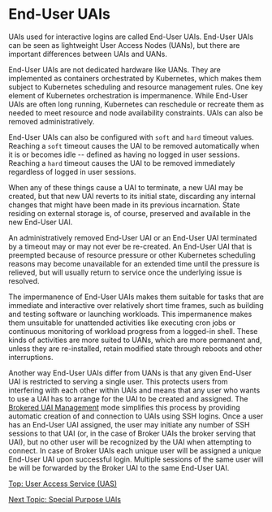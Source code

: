 # End-User UAIs

UAIs used for interactive logins are called End-User UAIs. End-User UAIs can be seen as lightweight User Access Nodes (UANs), but there are important differences between UAIs and UANs.

End-User UAIs are not dedicated hardware like UANs. They are implemented as containers orchestrated by Kubernetes, which makes them subject to Kubernetes scheduling and resource management rules.
One key element of Kubernetes orchestration is impermanence. While End-User UAIs are often long running, Kubernetes can reschedule or recreate them as needed to meet resource and node availability constraints. UAIs can also be removed administratively.

End-User UAIs can also be configured with `soft` and `hard` timeout values. Reaching a `soft` timeout causes the UAI to be removed automatically when it is or becomes idle -- defined as having no logged in user sessions.
Reaching a `hard` timeout causes the UAI to be removed immediately regardless of logged in user sessions.

When any of these things cause a UAI to terminate, a new UAI may be created, but that new UAI reverts to its initial state, discarding any internal changes that might have been made in its previous incarnation.
State residing on external storage is, of course, preserved and available in the new End-User UAI.

An administratively removed End-User UAI or an End-User UAI terminated by a timeout may or may not ever be re-created.
An End-User UAI that is preempted because of resource pressure or other Kubernetes scheduling reasons may become unavailable for an extended time until the pressure is relieved, but will usually return to service once the underlying issue is resolved.

The impermanence of End-User UAIs makes them suitable for tasks that are immediate and interactive over relatively short time frames, such as building and testing software or launching workloads.
This impermanence makes them unsuitable for unattended activities like executing cron jobs or continuous monitoring of workload progress from a logged-in shell.
These kinds of activities are more suited to UANs, which are more permanent and, unless they are re-installed, retain modified state through reboots and other interruptions.

Another way End-User UAIs differ from UANs is that any given End-User UAI is restricted to serving a single user.
This protects users from interfering with each other within UAIs and means that any user who wants to use a UAI has to arrange for the UAI to be created and assigned.
The [Brokered UAI Management](Broker_Mode_UAI_Management.md) mode simplifies this process by providing automatic creation of and connection to UAIs using SSH logins. Once a user has an End-User UAI assigned,
the user may initiate any number of SSH sessions to that UAI (or, in the case of Broker UAIs the broker serving that UAI), but no other user will be recognized by the UAI when attempting to connect.
In case of Broker UAIs each unique user will be assigned a unique End-User UAI upon successful login. Multiple sessions of the same user will be will be forwarded by the Broker UAI to the same End-User UAI.

[Top: User Access Service (UAS)](index.md)

[Next Topic: Special Purpose UAIs](Special_Purpose_UAIs.md)
